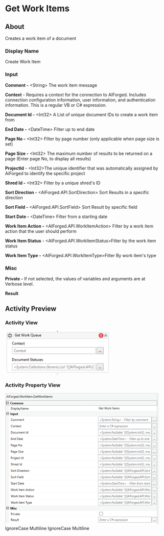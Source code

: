 # Get Work Items

## About

Creates a work item of a document

### Display Name

Create Work Item

### Input

**Comment -** \<String> The work item message

**Context** - Requires a context for the connection to AIForged. Includes connection configuration information, user information, and authentication information. This is a regular VB or C# expression.

**Document Id -** \<Int32> A List of unique document IDs to create a work item from

**End Date -** \<DateTime> Filter up to end date

**Page No -** \<Int32> FIlter by page number (only applicable when page size is set)

**Page Size -** \<Int32> The maximum number of results to be returned on a page (Enter page No, to display all results)

**ProjectId** - \<Int32>The unique identifier that was automatically assigned by AiForged to identify the specific project

**Shred Id -** \<Int32> Filter by a unique shred's ID

**Sort Direction -** \<AIForged.API.SortDirection> Sort Results in a specific direction

**Sort Field -** \<AIForged.API.SortField> Sort Result by specific field

**Start Date -** \<DateTime> Filter from a starting date

**Work Item Action -** \<AIForged.API.WorkItemAction> Filter by a work item action that the user should perform

**Work Item Status** - \<AIForged.API.WorkItemStatus>Filter by the work item status

**Work Item Type -** \<AIForged.API.WorkItemType>Filter By work item's type

### Misc

**Private -** If not selected, the values of variables and arguments are at Verbose level.

**Result**

##

## Activity Preview

### Activity View

![](../../../assets/image%20%2895%29%20%281%29%20%281%29.png)
### Activity Property View

![](../../../assets/image%20%2818%29%20%287%29.png)
 IgnoreCase Multiline IgnoreCase Multiline

